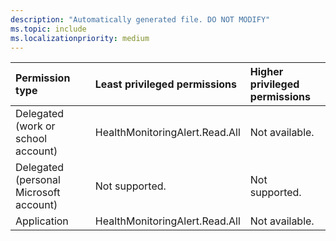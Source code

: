 ```yaml
---
description: "Automatically generated file. DO NOT MODIFY"
ms.topic: include
ms.localizationpriority: medium
---
```


|Permission type|Least privileged permissions|Higher privileged permissions|
|:---|:---|:---|
|Delegated (work or school account)|HealthMonitoringAlert.Read.All|Not available.|
|Delegated (personal Microsoft account)|Not supported.|Not supported.|
|Application|HealthMonitoringAlert.Read.All|Not available.|

